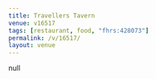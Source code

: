 ```yaml
---
title: Travellers Tavern
venue: v16517
tags: [restaurant, food, "fhrs:428073"]
permalink: /v/16517/
layout: venue
---
```

null
